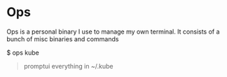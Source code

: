 # Ops

Ops is a personal binary I use to manage my own terminal. It consists of a bunch of misc binaries and commands


$ ops kube
> promptui everything in ~/.kube
